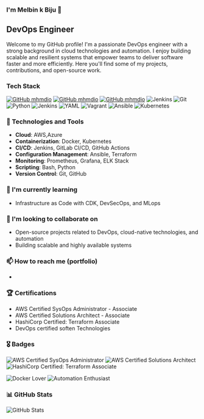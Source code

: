 ###  I'm Melbin k Biju 👋

## DevOps Engineer 

Welcome to my GitHub profile! I'm a passionate DevOps engineer with a strong background in cloud technologies and automation. I enjoy building scalable and resilient systems that empower teams to deliver software faster and more efficiently. Here you'll find some of my projects, contributions, and open-source work.

### Tech Stack
[![GitHub mhmdio](https://img.shields.io/badge/Amazon_AWS-FF9900?style=for-the-badge&logo=amazonaws&logoColor=white)](https://aws.amazon.com/)
[![GitHub mhmdio](https://img.shields.io/badge/Terraform-7B42BC?style=for-the-badge&logo=terraform&logoColor=white)](https://terraform.io)
[![GitHub mhmdio](https://img.shields.io/badge/Docker-2CA5E0?style=for-the-badge&logo=docker&logoColor=white)](https://docker.com/)
![Jenkins](https://img.shields.io/badge/jenkins-%232C5263.svg?style=for-the-badge&logo=jenkins&logoColor=white) 
![Git](https://img.shields.io/badge/git-%23F05033.svg?style=for-the-badge&logo=git&logoColor=white)
![Python](https://img.shields.io/badge/python-3670A0?style=for-the-badge&logo=python&logoColor=ffdd54)
![Jenkins](https://img.shields.io/badge/jenkins-%232C5263.svg?style=for-the-badge&logo=jenkins&logoColor=white) 
![YAML](https://img.shields.io/badge/yaml-%23ffffff.svg?style=for-the-badge&logo=yaml&logoColor=151515)
![Vagrant](https://img.shields.io/badge/vagrant-%231563FF.svg?style=for-the-badge&logo=vagrant&logoColor=white)
 ![Ansible](https://img.shields.io/badge/ansible-%231A1918.svg?style=for-the-badge&logo=ansible&logoColor=white) 
 ![Kubernetes](https://img.shields.io/badge/kubernetes-%23326ce5.svg?style=for-the-badge&logo=kubernetes&logoColor=white)


### 🔧 Technologies and Tools

- **Cloud**: AWS,Azure
- **Containerization**: Docker, Kubernetes
- **CI/CD**: Jenkins, GitLab CI/CD, GitHub Actions
- **Configuration Management**: Ansible, Terraform
- **Monitoring**: Prometheus, Grafana, ELK Stack
- **Scripting**: Bash, Python
- **Version Control**: Git, GitHub

### 🌱 I'm currently learning

- Infrastructure as Code with CDK, DevSecOps, and MLops

### 👯 I'm looking to collaborate on

- Open-source projects related to DevOps, cloud-native technologies, and automation
- Building scalable and highly available systems

### 📫 How to reach me (portfolio)

- 

### 🏆 Certifications

- AWS Certified SysOps Administrator - Associate
- AWS Certified Solutions Architect - Associate
- HashiCorp Certified: Terraform Associate
- DevOps certified soften Technologies

### 🎖️ Badges

![AWS Certified SysOps Administrator](https://img.shields.io/badge/AWS%20Certified-SysOps%20Administrator-FF9900?style=for-the-badge)
![AWS Certified Solutions Architect](https://img.shields.io/badge/AWS%20Certified-Solutions%20Architect-FF9900?style=for-the-badge)
![HashiCorp Certified: Terraform Associate](https://img.shields.io/badge/HashiCorp%20Certified-Terraform%20Associate-486C8D?style=for-the-badge)

![Docker Lover](https://img.shields.io/badge/Docker-Lover-2496ED?style=for-the-badge)
![Automation Enthusiast](https://img.shields.io/badge/Automation-Enthusiast-00C7B7?style=for-the-badge)

### 📊 GitHub Stats

![GitHub Stats](https://github-readme-stats.vercel.app/api?username=Melbin-k-Biju&show_icons=true&theme=radical)

